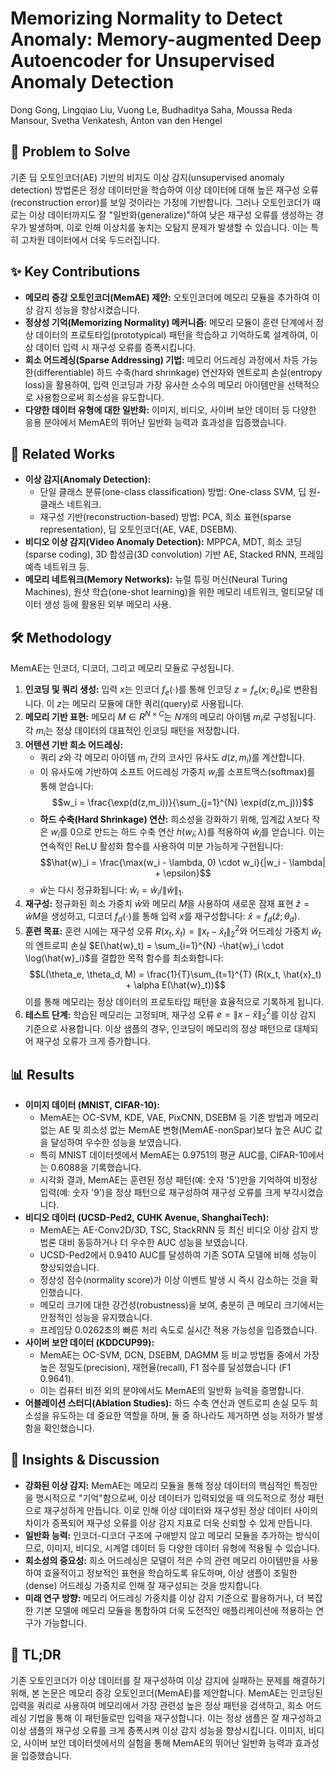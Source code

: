 # Memorizing Normality to Detect Anomaly: Memory-augmented Deep Autoencoder for Unsupervised Anomaly Detection

Dong Gong, Lingqiao Liu, Vuong Le, Budhaditya Saha, Moussa Reda Mansour, Svetha Venkatesh, Anton van den Hengel

## 🧩 Problem to Solve

기존 딥 오토인코더(AE) 기반의 비지도 이상 감지(unsupervised anomaly detection) 방법론은 정상 데이터만을 학습하여 이상 데이터에 대해 높은 재구성 오류(reconstruction error)를 보일 것이라는 가정에 기반합니다. 그러나 오토인코더가 때로는 이상 데이터까지도 잘 "일반화(generalize)"하여 낮은 재구성 오류를 생성하는 경우가 발생하며, 이로 인해 이상치를 놓치는 오탐지 문제가 발생할 수 있습니다. 이는 특히 고차원 데이터에서 더욱 두드러집니다.

## ✨ Key Contributions

- **메모리 증강 오토인코더(MemAE) 제안:** 오토인코더에 메모리 모듈을 추가하여 이상 감지 성능을 향상시켰습니다.
- **정상성 기억(Memorizing Normality) 메커니즘:** 메모리 모듈이 훈련 단계에서 정상 데이터의 프로토타입(prototypical) 패턴을 학습하고 기억하도록 설계하여, 이상 데이터 입력 시 재구성 오류를 증폭시킵니다.
- **희소 어드레싱(Sparse Addressing) 기법:** 메모리 어드레싱 과정에서 차등 가능한(differentiable) 하드 수축(hard shrinkage) 연산자와 엔트로피 손실(entropy loss)을 활용하여, 입력 인코딩과 가장 유사한 소수의 메모리 아이템만을 선택적으로 사용함으로써 희소성을 유도합니다.
- **다양한 데이터 유형에 대한 일반화:** 이미지, 비디오, 사이버 보안 데이터 등 다양한 응용 분야에서 MemAE의 뛰어난 일반화 능력과 효과성을 입증했습니다.

## 📎 Related Works

- **이상 감지(Anomaly Detection):**
  - 단일 클래스 분류(one-class classification) 방법: One-class SVM, 딥 원-클래스 네트워크.
  - 재구성 기반(reconstruction-based) 방법: PCA, 희소 표현(sparse representation), 딥 오토인코더(AE, VAE, DSEBM).
- **비디오 이상 감지(Video Anomaly Detection):** MPPCA, MDT, 희소 코딩(sparse coding), 3D 합성곱(3D convolution) 기반 AE, Stacked RNN, 프레임 예측 네트워크 등.
- **메모리 네트워크(Memory Networks):** 뉴럴 튜링 머신(Neural Turing Machines), 원샷 학습(one-shot learning)을 위한 메모리 네트워크, 멀티모달 데이터 생성 등에 활용된 외부 메모리 사용.

## 🛠️ Methodology

MemAE는 인코더, 디코더, 그리고 메모리 모듈로 구성됩니다.

1. **인코딩 및 쿼리 생성:** 입력 $x$는 인코더 $f_e(\cdot)$를 통해 인코딩 $z = f_e(x; \theta_e)$로 변환됩니다. 이 $z$는 메모리 모듈에 대한 쿼리(query)로 사용됩니다.
2. **메모리 기반 표현:** 메모리 $M \in R^{N \times C}$는 $N$개의 메모리 아이템 $m_i$로 구성됩니다. 각 $m_i$는 정상 데이터의 대표적인 인코딩 패턴을 저장합니다.
3. **어텐션 기반 희소 어드레싱:**
   - 쿼리 $z$와 각 메모리 아이템 $m_i$ 간의 코사인 유사도 $d(z, m_i)$를 계산합니다.
   - 이 유사도에 기반하여 소프트 어드레싱 가중치 $w_i$를 소프트맥스(softmax)를 통해 얻습니다:
     $$w_i = \frac{\exp(d(z,m_i))}{\sum_{j=1}^{N} \exp(d(z,m_j))}$$
   - **하드 수축(Hard Shrinkage) 연산:** 희소성을 강화하기 위해, 임계값 $\lambda$보다 작은 $w_i$를 0으로 만드는 하드 수축 연산 $h(w_i; \lambda)$를 적용하여 $\hat{w}_i$를 얻습니다. 이는 연속적인 ReLU 활성화 함수를 사용하여 미분 가능하게 구현됩니다:
     $$\hat{w}_i = \frac{\max(w_i - \lambda, 0) \cdot w_i}{|w_i - \lambda| + \epsilon}$$
   - $\hat{w}$는 다시 정규화됩니다: $\hat{w}_i = \hat{w}_i / \|\hat{w}\|_1$.
4. **재구성:** 정규화된 희소 가중치 $\hat{w}$와 메모리 $M$을 사용하여 새로운 잠재 표현 $\hat{z} = \hat{w}M$을 생성하고, 디코더 $f_d(\cdot)$를 통해 입력 $x$를 재구성합니다: $\hat{x} = f_d(\hat{z}; \theta_d)$.
5. **훈련 목표:** 훈련 시에는 재구성 오류 $R(x_t, \hat{x}_t) = \|x_t - \hat{x}_t\|_2^2$와 어드레싱 가중치 $\hat{w}_t$의 엔트로피 손실 $E(\hat{w}_t) = \sum_{i=1}^{N} -\hat{w}_i \cdot \log(\hat{w}_i)$를 결합한 목적 함수를 최소화합니다:
   $$L(\theta_e, \theta_d, M) = \frac{1}{T}\sum_{t=1}^{T} (R(x_t, \hat{x}_t) + \alpha E(\hat{w}_t))$$
   이를 통해 메모리는 정상 데이터의 프로토타입 패턴을 효율적으로 기록하게 됩니다.
6. **테스트 단계:** 학습된 메모리는 고정되며, 재구성 오류 $e = \|x - \hat{x}\|_2^2$를 이상 감지 기준으로 사용합니다. 이상 샘플의 경우, 인코딩이 메모리의 정상 패턴으로 대체되어 재구성 오류가 크게 증가합니다.

## 📊 Results

- **이미지 데이터 (MNIST, CIFAR-10):**
  - MemAE는 OC-SVM, KDE, VAE, PixCNN, DSEBM 등 기존 방법과 메모리 없는 AE 및 희소성 없는 MemAE 변형(MemAE-nonSpar)보다 높은 AUC 값을 달성하여 우수한 성능을 보였습니다.
  - 특히 MNIST 데이터셋에서 MemAE는 0.9751의 평균 AUC를, CIFAR-10에서는 0.6088을 기록했습니다.
  - 시각화 결과, MemAE는 훈련된 정상 패턴(예: 숫자 '5')만을 기억하여 비정상 입력(예: 숫자 '9')을 정상 패턴으로 재구성하여 재구성 오류를 크게 부각시켰습니다.
- **비디오 데이터 (UCSD-Ped2, CUHK Avenue, ShanghaiTech):**
  - MemAE는 AE-Conv2D/3D, TSC, StackRNN 등 최신 비디오 이상 감지 방법론 대비 동등하거나 더 우수한 AUC 성능을 보였습니다.
  - UCSD-Ped2에서 0.9410 AUC를 달성하여 기존 SOTA 모델에 비해 성능이 향상되었습니다.
  - 정상성 점수(normality score)가 이상 이벤트 발생 시 즉시 감소하는 것을 확인했습니다.
  - 메모리 크기에 대한 강건성(robustness)을 보여, 충분히 큰 메모리 크기에서는 안정적인 성능을 유지했습니다.
  - 프레임당 0.0262초의 빠른 처리 속도로 실시간 적용 가능성을 입증했습니다.
- **사이버 보안 데이터 (KDDCUP99):**
  - MemAE는 OC-SVM, DCN, DSEBM, DAGMM 등 비교 방법들 중에서 가장 높은 정밀도(precision), 재현율(recall), F1 점수를 달성했습니다 (F1 0.9641).
  - 이는 컴퓨터 비전 외의 분야에서도 MemAE의 일반화 능력을 증명합니다.
- **어블레이션 스터디(Ablation Studies):** 하드 수축 연산과 엔트로피 손실 모두 희소성을 유도하는 데 중요한 역할을 하며, 둘 중 하나라도 제거하면 성능 저하가 발생함을 확인했습니다.

## 🧠 Insights & Discussion

- **강화된 이상 감지:** MemAE는 메모리 모듈을 통해 정상 데이터의 핵심적인 특징만을 명시적으로 "기억"함으로써, 이상 데이터가 입력되었을 때 의도적으로 정상 패턴으로 재구성하게 만듭니다. 이로 인해 이상 데이터와 재구성된 정상 데이터 사이의 차이가 증폭되어 재구성 오류를 이상 감지 지표로 더욱 신뢰할 수 있게 만듭니다.
- **일반화 능력:** 인코더-디코더 구조에 구애받지 않고 메모리 모듈을 추가하는 방식이므로, 이미지, 비디오, 시계열 데이터 등 다양한 데이터 유형에 적용될 수 있습니다.
- **희소성의 중요성:** 희소 어드레싱은 모델이 적은 수의 관련 메모리 아이템만을 사용하여 효율적이고 정보적인 표현을 학습하도록 유도하며, 이상 샘플이 조밀한(dense) 어드레싱 가중치로 인해 잘 재구성되는 것을 방지합니다.
- **미래 연구 방향:** 메모리 어드레싱 가중치를 이상 감지 기준으로 활용하거나, 더 복잡한 기본 모델에 메모리 모듈을 통합하여 더욱 도전적인 애플리케이션에 적용하는 연구가 가능합니다.

## 📌 TL;DR

기존 오토인코더가 이상 데이터를 잘 재구성하여 이상 감지에 실패하는 문제를 해결하기 위해, 본 논문은 메모리 증강 오토인코더(MemAE)를 제안합니다. MemAE는 인코딩된 입력을 쿼리로 사용하여 메모리에서 가장 관련성 높은 정상 패턴을 검색하고, 희소 어드레싱 기법을 통해 이 패턴들로만 입력을 재구성합니다. 이는 정상 샘플은 잘 재구성하고 이상 샘플의 재구성 오류를 크게 증폭시켜 이상 감지 성능을 향상시킵니다. 이미지, 비디오, 사이버 보안 데이터셋에서의 실험을 통해 MemAE의 뛰어난 일반화 능력과 효과성을 입증했습니다.
